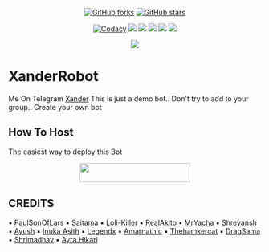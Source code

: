 <p align="center">
    <a href="https://github.com/PmsHere/XanderRobot/network"><img src="https://img.shields.io/github/forks/PmsHere/XanderRobot?style=for-the-badge" alt="GitHub forks" /></a>
    <a href="https://github.com/PmsHere/XanderRobot/stargazers"><img src="https://img.shields.io/github/stars/PmsHere/XanderRobot?style=for-the-badge" alt="GitHub stars" /></a>
</p>
<p align="center">
    <a href="https://app.codacy.com/manual/PmsHere/XanderRobot/dashboard"> <img src="https://img.shields.io/codacy/grade/4d58f2a402b54aed8a7d95f7add45a81?color=brightgreen&logo=codacy&logoColor=green&style=for-the-badge" alt="Codacy" /></a>
    <a href="https://github.com/PmsHere/XanderRobot"> <img src="https://img.shields.io/github/repo-size/PmsHere/XanderRobot?color=orange&logo=github&logoColor=green&style=for-the-badge" /></a>
    <a href="https://github.com/PmsHere/XanderRobot/commits/prince"> <img src="https://img.shields.io/github/last-commit/PmsHere/XanderRobot?color=brown&logo=github&logoColor=green&style=for-the-badge" /></a>
    <a href="https://github.com/PmsHere/XanderRobot/issues"> <img src="https://img.shields.io/github/issues/PmsHere/XanderRobot?color=blueviolet&logo=github&logoColor=green&style=for-the-badge" /></a>
    <a href="https://github.com/PmsHere/XanderRobot/network/members"> <img src="https://img.shields.io/github/forks/PmsHere/XanderRobot?color=red&logo=github&logoColor=green&style=for-the-badge" /></a>  
    <a href="https://pypi.org/project/Telethon/"> <img src="https://img.shields.io/pypi/v/telethon?color=yellow&label=telethon&logo=python&logoColor=green&style=for-the-badge" /></a>
</p>

<p align="center">
  <img src="https://media.giphy.com/media/BAADBAAD8wEAAvDVrFKXslquAw8WdwI/giphy.gif">
</p>

# XanderRobot
Me On Telegram [Xander](https://t.me/XanderRoBot)
This is just a demo bot.. Don't try to add to your group.. Create your own bot 
## How To Host
The easiest way to deploy this Bot
<p align="center"><a href="https://heroku.com/deploy?template=https://github.com/PmsHere/XanderRobot"> <img src="https://img.shields.io/badge/Deploy%20To%20Heroku-black?style=for-the-badge&logo=heroku" width="220" height="38.45"/></a></p>
 
## CREDITS

▪️ [PaulSonOfLars](https://github.com/PaulSonOfLars/tgbot)
▪️ [Saitama](https://github.com/AnimeKaizoku)
▪️ [Loli-Killer](https://github.com/Loli-Killer)
▪️ [RealAkito](https://github.com/RealAkito)
▪️ [MrYacha](https://github.com/MrYacha)
▪️ [Shreyansh](https://github.com/okay-retard)
▪️ [Ayush](https://github.com/MissJuliaRobot/MissJuliaRobot)
▪️ [Inuka Asith](https://github.com/inukaasith)
▪️ [Legendx](https://github.com/LEGENDXOP)
▪️ [Amarnath c](https://github.com/Amarnathcdj)
▪️ [Thehamkercat](https://github.com/thehamkercat)
▪️ [DragSama](https://github.com/DragSama)
▪️ [Shrimadhav](https://github.com/SpEcHiDe)
▪️ [Ayra Hikari](https://github.com/AyraHikari)
